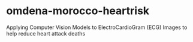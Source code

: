 # omdena-morocco-heartrisk
Applying Computer Vision Models to ElectroCardioGram (ECG) Images to help reduce heart attack deaths
